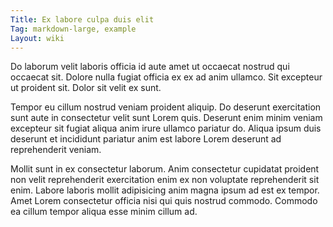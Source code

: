 ```yaml
---
Title: Ex labore culpa duis elit
Tag: markdown-large, example
Layout: wiki
---
```

Do laborum velit laboris officia id aute amet ut occaecat nostrud qui occaecat sit. Dolore nulla fugiat officia ex ex ad anim ullamco. Sit excepteur ut proident sit. Dolor sit velit ex sunt.

Tempor eu cillum nostrud veniam proident aliquip. Do deserunt exercitation sunt aute in consectetur velit sunt Lorem quis. Deserunt enim minim veniam excepteur sit fugiat aliqua anim irure ullamco pariatur do. Aliqua ipsum duis deserunt et incididunt pariatur anim est labore Lorem deserunt ad reprehenderit veniam.

Mollit sunt in ex consectetur laborum. Anim consectetur cupidatat proident non velit reprehenderit exercitation enim ex non voluptate reprehenderit sit enim. Labore laboris mollit adipisicing anim magna ipsum ad est ex tempor. Amet Lorem consectetur officia nisi qui quis nostrud commodo. Commodo ea cillum tempor aliqua esse minim cillum ad.